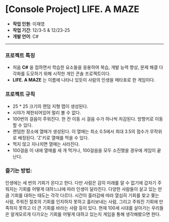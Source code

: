 # [Console Project] LIFE. A MAZE
- **작업 인원**: 이재영
- **작업 기간**: 12/3-5 & 12/23-25
- **개발 언어**: C#
---

### 프로젝트 특징
- 처음 **C#** 을 접하면서 학습한 요소들을 응용하여 복습, 개발 능력 향상, 문제 해결 다각화를 도모하기 위해 시작한 개인 콘솔 프로젝트이다.
- **LIFE. A MAZE** 는 이름에 나타나 있듯이 사람의 인생을 메타포로 한 게임이다.

### 프로젝트 규칙
- 25 * 25 크기의 랜덤 지형 맵이 생성된다.
- 시야가 제한되어있어 멀리 볼 수 없다.
- 100번의 걸음이 주워진다. 한 칸 이동 시 걸음 수가 하나씩 차감된다. 방향키로 이동할 수 있다.
- 랜덤한 장소에 열매가 생성된다. 이 열매는 최소 0.5에서 최대 3.5의 점수가 무작위로 배정된다. 'Z'키로 열매를 먹을 수 있다.
- 먹지 않고 지나치면 열매는 사라진다.
- 100걸음 이 내에 열매를 세 개 먹거나, 100걸음을 모두 소진했을 경우에 게임이 끝난다.

### 즐기는 방법:
인생에는 세 번의 기회가 온다고 한다. 다만 사람은 감히 미래를 알 수 없기에 갑자기 주워지는 기회를 어떻게 대하느냐에 따라 인생이 달라진다.
다양한 사람들이 살고 있는 만큼 기회를 대하는 태도는 각각 다르다. 시간이 흘러감에 따라 열심히 기회를 찾고 쫒는 사람, 주워진 절호의 기회를 인지하지 못하고 흘러보내는 사람,
그리고 주워진 기회에 만족하지 못하고 더 큰 기회를 바라는 사람 등이 있다. 현재 100세 시대를 살아가는 우리들은 알게모르게 다가오는 기회를 어떻게 대하고 있는지 게임을 통해 생각해봤으면 한다.
